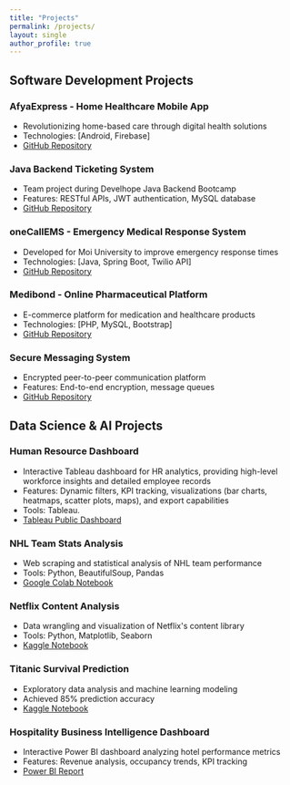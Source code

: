 ```yaml
---
title: "Projects"
permalink: /projects/
layout: single
author_profile: true
---
```


## Software Development Projects

### AfyaExpress - Home Healthcare Mobile App
- Revolutionizing home-based care through digital health solutions  
- Technologies: [Android, Firebase]  
- [GitHub Repository](https://github.com/maronmurangiri/afyaexpress)

### Java Backend Ticketing System  
- Team project during Develhope Java Backend Bootcamp  
- Features: RESTful APIs, JWT authentication, MySQL database  
- [GitHub Repository](https://github.com/maronmurangiri/springBootTicketingSystem)  

### oneCallEMS - Emergency Medical Response System  
- Developed for Moi University to improve emergency response times  
- Technologies: [Java, Spring Boot, Twilio API]  
- [GitHub Repository](https://github.com/maronmurangiri/oneCallEMS)

### Medibond - Online Pharmaceutical Platform  
- E-commerce platform for medication and healthcare products
- Technologies: [PHP, MySQL, Bootstrap]  
- [GitHub Repository](https://github.com/maronmurangiri/medibond)  


### Secure Messaging System  
- Encrypted peer-to-peer communication platform  
- Features: End-to-end encryption, message queues  
- [GitHub Repository](https://github.com/maronmurangiri/messaging-system)  

## Data Science & AI Projects

### Human Resource Dashboard  
- Interactive Tableau dashboard for HR analytics, providing high-level workforce insights and detailed employee records  
- Features: Dynamic filters, KPI tracking, visualizations (bar charts, heatmaps, scatter plots, maps), and export capabilities  
- Tools: Tableau.  
- [Tableau Public Dashboard](https://public.tableau.com/app/profile/maron.murangiri/viz/HumanResourceDashboard_17500194153240/HRSummary)
  
### NHL Team Stats Analysis  
- Web scraping and statistical analysis of NHL team performance  
- Tools: Python, BeautifulSoup, Pandas  
- [Google Colab Notebook](https://colab.research.google.com/drive/18hOKiIr3XHX4bEGVaqTf-vODt_xyEDWJ?usp=sharing)

### Netflix Content Analysis  
- Data wrangling and visualization of Netflix's content library  
- Tools: Python, Matplotlib, Seaborn  
- [Kaggle Notebook](https://www.kaggle.com/code/murangirimaron/netflix-dataset-data-wrangling-project)  

### Titanic Survival Prediction  
- Exploratory data analysis and machine learning modeling  
- Achieved 85% prediction accuracy  
- [Kaggle Notebook](https://www.kaggle.com/code/murangirimaron/titanic-dataset-exploratory-data-analytics)  

### Hospitality Business Intelligence Dashboard  
- Interactive Power BI dashboard analyzing hotel performance metrics  
- Features: Revenue analysis, occupancy trends, KPI tracking  
- [Power BI Report](https://1drv.ms/u/c/01a1fc4109674478/ER5IHScEWstKr9cX_PV_Q4QBH4l5WmcR2KOj5Yuf-tPeiw?e=7blpOJ)
